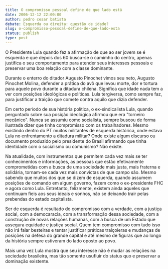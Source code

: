 ```yaml
---
title: O compromisso pessoal define de que lado está
date: 2006-12-12 22:00:00
author: pedro cesar batista
debate: Esquerda ou direita: questão de idade?
slug: o-compromisso-pessoal-define-de-que-lado-esta
status: publish 
type: post
---
```


O Presidente Lula quando fez a afirmação de que ao ser jovem se é esquerda e que depois dos 60 busca-se o camimho do centro, apenas justifica o seu comportamento para atender seus interesses pessoais e preservar uma boa relação com a classe dominante.  

  

Durante o enterro do ditador Augusto Pinochet vimos seu neto, Augusto Pinochet Molina, defender a prática do avô que levou morte, dor e tortura para aquele povo durante a ditadura chilena. Significa que idade nada tem a ver com posições ideológicas e políticas. Lula tergiversa, como sempre faz, para justificar a traição que comete contra aquilo que dizia defender.  

  

Em certo período de sua história política, o ex-sindicalista Lula, quando perguntado sobre sua posição ideológica afirmou que era "torneiro mecânico". Nunca se assumiu como socialista, sempre buscou de forma ilustrada dizer que tinha compromisso com os trabalhadores. Mesmo existindo dentro do PT muitos militantes de esquerda histórica, onde estava Lula no enfrentamento a ditadura militar? Onde existe algum discurso ou documento produzido pelo presidente do Brasil afirmando que tinha identidade com o socialismo ou comunismo? Não existe.  

  

Na atualidade, com instrumentos que permitem cada vez mais se ter conhecimentos e informações, as pessoas que estão efetivamente comprometidas com a busca de uma sociedade mais justa, mais fraterna e solidária, tornam-se cada vez mais convictas de que campo são. Mesmo sabendo que muitos dos que se dizem de esquerda, quando assumem posições de comando em algum governo, fazem como o ex-presidente FHC e agora como Lula. Entretanto, felizmente, existem ainda aqueles que continuam fieis aos seus ideais e sonhos, não se deixando trair pelas prebendas do estado capitalista.  

  

Ser de esquerda é resultado do compromisso com a verdade, com a justiça social, com a democaracia, com a transformação dessa sociedade, com a construção de novas relações humanas, com a busca de um Estado que assegura equidade e justiça social. Quem tem compromisso com tudo isso não irá falar besteiras e tentar justificar práticas traiçoieras e mudanças de posições na defesa do grande capital e até mesmo de figuras que ao longo da história sempre estiveram do lado oposto ao povo.  

  

Mais uma vez Lula mostra que seu interesse não é mudar as relações na sociedade brasileira, mas tão somente usufluir do status quo e preservar a dominação existente.
